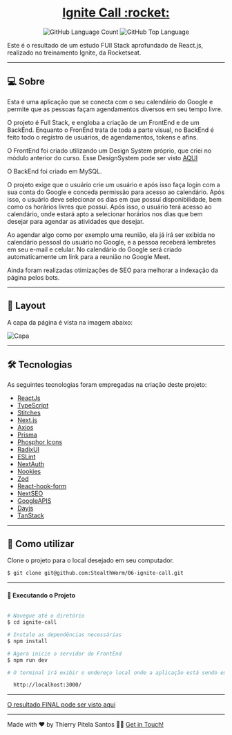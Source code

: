 <p align="center">
  <h1 align="center"><a href="https://ignit3-call.vercel.app/">Ignite Call :rocket: </a></h1>
</p>

<p align="center" margin-top="25px" >
  <img alt="GitHub Language Count" src="https://img.shields.io/github/languages/count/andreviapiana/ignite-call" />

  <img alt="GitHub Top Language" src="https://img.shields.io/github/languages/top/andreviapiana/ignite-call" />
</p>


Este é o resultado de um estudo FUll Stack aprofundado de React.js, realizado no treinamento Ignite, da Rocketseat.

___

## 💻 Sobre
Esta é uma aplicação que se conecta com o seu calendário do Google e permite que as pessoas façam agendamentos diversos em seu tempo livre.

O projeto é Full Stack, e engloba a criação de um FrontEnd e de um BackEnd. Enquanto o FronEnd trata de toda a parte visual, no BackEnd é feito todo o registro de usuários, de agendamentos, tokens e afins.

O FrontEnd foi criado utilizando um Design System próprio, que criei no módulo anterior do curso. Esse DesignSystem pode ser visto [AQUI](https://andreviapiana.github.io/DesignSystem/)

O BackEnd foi criado em MySQL.

O projeto exige que o usuário crie um usuário e após isso faça login com a sua conta do Google e conceda permissão para acesso ao calendário. Após isso, o usuário deve selecionar os dias em que possuí disponibilidade, bem como os horários livres que possuí. Após isso, o usuário terá acesso ao calendário, onde estará apto a selecionar horários nos dias que bem desejar para agendar as atividades que desejar.

Ao agendar algo como por exemplo uma reunião, ela já irá ser exibida no calendário pessoal do usuário no Google, e a pessoa receberá lembretes em seu e-mail e celular. No calendário do Google será criado automaticamente um link para a reunião no Google Meet.

Ainda foram realizadas otimizações de SEO para melhorar a indexação da página pelos bots.

___

## 🎨 Layout
A capa da página é vista na imagem abaixo:

![Capa](https://user-images.githubusercontent.com/106932234/233644231-bb94a239-bab0-4c7e-87b8-86a8788a4ac1.png)

___

## 🛠 Tecnologias

As seguintes tecnologias foram empregadas na criação deste projeto:

- [ReactJs](https://reactjs.org)
- [TypeScript](https://www.typescriptlang.org/)
- [Stitches](https://www.npmjs.com/package/@stitches/react)
- [Next.js](https://nextjs.org/)
- [Axios](https://axios-http.com/ptbr/docs/intro)
- [Prisma](https://www.prisma.io/)
- [Phosphor Icons](https://phosphoricons.com/)
- [RadixUI](https://www.radix-ui.com/)
- [ESLint](https://eslint.org/)
- [NextAuth](https://next-auth.js.org/)
- [Nookies](https://www.npmjs.com/package/nookies)
- [Zod](https://github.com/colinhacks/zod)
- [React-hook-form](https://react-hook-form.com/)
- [NextSEO](https://github.com/garmeeh/next-seo)
- [GoogleAPIS](https://www.npmjs.com/package/googleapis)
- [Dayjs](https://day.js.org/)
- [TanStack](https://tanstack.com/query/v3/)

___

## 🚀 Como utilizar

Clone o projeto para o local desejado em seu computador.

```bash
$ git clone git@github.com:StealthWorm/06-ignite-call.git
```
___

#### 🚧 Executando o Projeto
```bash

# Navegue até o diretório
$ cd ignite-call

# Instale as dependências necessárias
$ npm install

# Agora inicie o servidor do FrontEnd
$ npm run dev

# O terminal irá exibir o endereço local onde a aplicação está sendo executada. Basta digitar o mesmo endereço em seu navegador preferido. O endereço usado na criação do projeto foi este:

  http://localhost:3000/

```

___


[O resultado FINAL pode ser visto aqui](https://06-ignite-call-self.vercel.app/)

___

Made with ❤️ by Thierry Pitela Santos 👋🏽 [Get in Touch!](https://www.linkedin.com/in/thierry-pitela-santos/)
